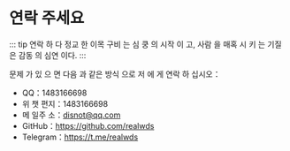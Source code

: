 # 연락 주세요

::: tip 연락 하 다
정교 한 이목 구비 는 심 쿵 의 시작 이 고, 사람 을 매혹 시 키 는 기질 은 감동 의 심연 이다.
:::

문제 가 있 으 면 다음 과 같은 방식 으로 저 에 게 연락 하 십시오：

- QQ：<a :href="qqUrl" class='qq'>1483166698</a>
- 위 챗 편지：<a>1483166698</a>
- 메 일주 소：<a href="mailto:disnot@qq.com">disnot@qq.com</a>
- GitHub：<https://github.com/realwds>
- Telegram：<a href="https://t.me/realwds" target="_blank">https://t.me/realwds</a>

<script>
  export default {
    data(){
      return {
        qqUrl: 'tencent://message/?uin=1483166698&Site=&Menu=yes'
      }
    },
    mounted(){
      const flag =  navigator.userAgent.match(/(phone|pad|pod|iPhone|iPod|ios|iPad|Android|Mobile|BlackBerry|IEMobile|MQQBrowser|JUC|Fennec|wOSBrowser|BrowserNG|WebOS|Symbian|Windows Phone)/i);
      if(flag){
        this.qqUrl = 'mqqwpa://im/chat?chat_type=wpa&uin=1483166698&version=1&src_type=web&web_src=oicqzone.com'
      }
    }
  }
</script>